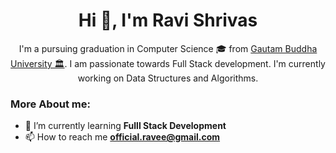 <!-- 
- 👋 Hi, I’m @ravishrivas
- 👀 I’m interested in computer science
- 🌱 I’m currently learning full stack web development --->

<!-- ![logo](https://github.com/Sk783/Sk783/blob/main/not%20stopping%20here%2C.png) -->
<h1 align="center">Hi 👋, I'm Ravi Shrivas</h1>
<p align="center">I'm a pursuing graduation in Computer Science 🎓 from <a href="https://www.gbu.ac.in/">Gautam Buddha University 🏛</a>. I am passionate towards Full Stack development. I'm currently working on Data Structures and Algorithms.</p>
<!-- <img align="right" alt="coding" width="400" src=""> -->

<h3 align="left">More About me: </h3>

- 🌱 I’m currently learning **Fulll Stack Development**
- 📫 How to reach me **official.ravee@gmail.com**
  
<!-- <h3 align="left">Connect with me:</h3>
<p align="left">
<a href="https://linkedin.com/in/sharad kumar" target="blank"><img align="center" src="https://raw.githubusercontent.com/rahuldkjain/github-profile-readme-generator/master/src/images/icons/Social/linked-in-alt.svg" alt="sharad kumar" height="30" width="40" /></a> -->
</p>


<!---
ravishrivas/ravishrivas is a ✨ special ✨ repository because its `README.md` (this file) appears on your GitHub profile.
You can click the Preview link to take a look at your changes.
--->
